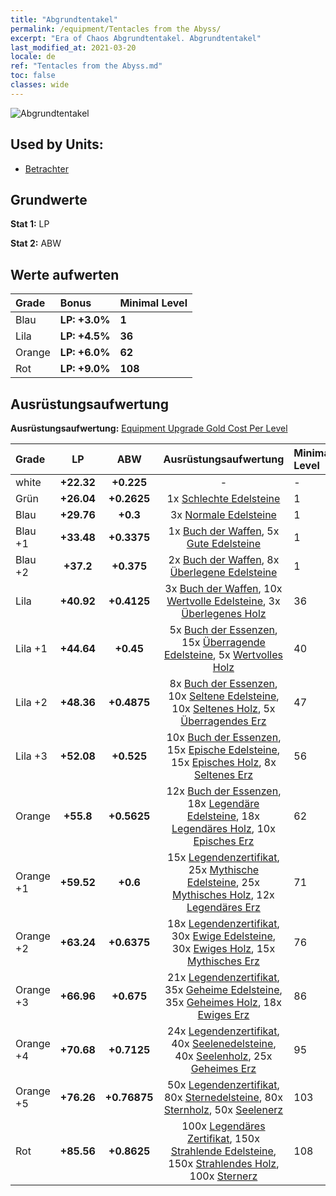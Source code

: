 ```yaml
---
title: "Abgrundtentakel"
permalink: /equipment/Tentacles from the Abyss/
excerpt: "Era of Chaos Abgrundtentakel. Abgrundtentakel"
last_modified_at: 2021-03-20
locale: de
ref: "Tentacles from the Abyss.md"
toc: false
classes: wide
---
```


  ![Abgrundtentakel](/images/e/e_7034.png)

## Used by Units:

* [Betrachter](/de/units/Beholder/) 


## Grundwerte
 **Stat 1:** LP

 **Stat 2:** ABW

## Werte aufwerten

  |     Grade    |   Bonus | Minimal Level | 
  |:-------------|:--------|:--------------| 
  | Blau | **LP: +3.0%** | **1** | 
  | Lila | **LP: +4.5%** | **36** | 
  | Orange | **LP: +6.0%** | **62** | 
  | Rot | **LP: +9.0%** | **108** | 


## Ausrüstungsaufwertung
 **Ausrüstungsaufwertung:** [Equipment Upgrade Gold Cost Per Level](/equipment/EquipmentUpgradeCostPerLevel/) 

  |          Grade      | LP | ABW | Ausrüstungsaufwertung | Minimal Level |
  |:--------------------|:---------:|:---------:|:----------------:|:--------------|
  | white | **+22.32** | **+0.225** | - | - |
  | Grün | **+26.04** | **+0.2625** | 1x [Schlechte Edelsteine](/de/Items/mat_4/) | 1 |
  | Blau | **+29.76** | **+0.3** | 3x [Normale Edelsteine](/de/Items/mat_10/) | 1 |
  | Blau +1 | **+33.48** | **+0.3375** | 1x [Buch der Waffen](/de/Items/mat_18/), 5x [Gute Edelsteine](/de/Items/mat_16/) | 1 |
  | Blau +2 | **+37.2** | **+0.375** | 2x [Buch der Waffen](/de/Items/mat_25/), 8x [Überlegene Edelsteine](/de/Items/mat_23/) | 1 |
  | Lila | **+40.92** | **+0.4125** | 3x [Buch der Waffen](/de/Items/mat_32/), 10x [Wertvolle Edelsteine](/de/Items/mat_30/), 3x [Überlegenes Holz](/de/Items/mat_20/) | 36 |
  | Lila +1 | **+44.64** | **+0.45** | 5x [Buch der Essenzen](/de/Items/mat_39/), 15x [Überragende Edelsteine](/de/Items/mat_37/), 5x [Wertvolles Holz](/de/Items/mat_27/) | 40 |
  | Lila +2 | **+48.36** | **+0.4875** | 8x [Buch der Essenzen](/de/Items/mat_46/), 10x [Seltene Edelsteine](/de/Items/mat_44/), 10x [Seltenes Holz](/de/Items/mat_41/), 5x [Überragendes Erz](/de/Items/mat_33/) | 47 |
  | Lila +3 | **+52.08** | **+0.525** | 10x [Buch der Essenzen](/de/Items/mat_53/), 15x [Epische Edelsteine](/de/Items/mat_51/), 15x [Episches Holz](/de/Items/mat_48/), 8x [Seltenes Erz](/de/Items/mat_40/) | 56 |
  | Orange | **+55.8** | **+0.5625** | 12x [Buch der Essenzen](/de/Items/mat_60/), 18x [Legendäre Edelsteine](/de/Items/mat_58/), 18x [Legendäres Holz](/de/Items/mat_55/), 10x [Episches Erz](/de/Items/mat_47/) | 62 |
  | Orange +1 | **+59.52** | **+0.6** | 15x [Legendenzertifikat](/de/Items/mat_67/), 25x [Mythische Edelsteine](/de/Items/mat_65/), 25x [Mythisches Holz](/de/Items/mat_62/), 12x [Legendäres Erz](/de/Items/mat_54/) | 71 |
  | Orange +2 | **+63.24** | **+0.6375** | 18x [Legendenzertifikat](/de/Items/mat_74/), 30x [Ewige Edelsteine](/de/Items/mat_72/), 30x [Ewiges Holz](/de/Items/mat_69/), 15x [Mythisches Erz](/de/Items/mat_61/) | 76 |
  | Orange +3 | **+66.96** | **+0.675** | 21x [Legendenzertifikat](/de/Items/mat_81/), 35x [Geheime Edelsteine](/de/Items/mat_79/), 35x [Geheimes Holz](/de/Items/mat_76/), 18x [Ewiges Erz](/de/Items/mat_68/) | 86 |
  | Orange +4 | **+70.68** | **+0.7125** | 24x [Legendenzertifikat](/de/Items/mat_88/), 40x [Seelenedelsteine](/de/Items/mat_86/), 40x [Seelenholz](/de/Items/mat_83/), 25x [Geheimes Erz](/de/Items/mat_75/) | 95 |
  | Orange +5 | **+76.26** | **+0.76875** | 50x [Legendenzertifikat](/de/Items/mat_95/), 80x [Sternedelsteine](/de/Items/mat_93/), 80x [Sternholz](/de/Items/mat_90/), 50x [Seelenerz](/de/Items/mat_82/) | 103 |
  | Rot | **+85.56** | **+0.8625** | 100x [Legendäres Zertifikat](/de/Items/mat_102/), 150x [Strahlende Edelsteine](/de/Items/mat_100/), 150x [Strahlendes Holz](/de/Items/mat_97/), 100x [Sternerz](/de/Items/mat_89/) | 108 |

